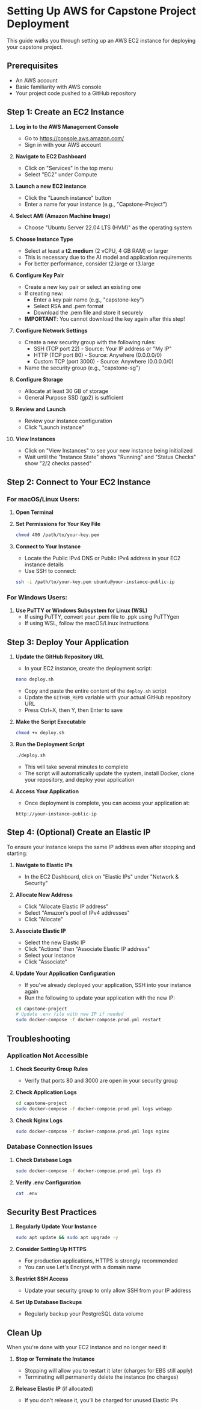 # Setting Up AWS for Capstone Project Deployment

This guide walks you through setting up an AWS EC2 instance for deploying your capstone project.

## Prerequisites

- An AWS account
- Basic familiarity with AWS console
- Your project code pushed to a GitHub repository

## Step 1: Create an EC2 Instance

1. **Log in to the AWS Management Console**
   - Go to https://console.aws.amazon.com/
   - Sign in with your AWS account

2. **Navigate to EC2 Dashboard**
   - Click on "Services" in the top menu
   - Select "EC2" under Compute

3. **Launch a new EC2 instance**
   - Click the "Launch instance" button
   - Enter a name for your instance (e.g., "Capstone-Project")

4. **Select AMI (Amazon Machine Image)**
   - Choose "Ubuntu Server 22.04 LTS (HVM)" as the operating system

5. **Choose Instance Type**
   - Select at least a **t2.medium** (2 vCPU, 4 GB RAM) or larger
   - This is necessary due to the AI model and application requirements
   - For better performance, consider t2.large or t3.large

6. **Configure Key Pair**
   - Create a new key pair or select an existing one
   - If creating new:
     - Enter a key pair name (e.g., "capstone-key")
     - Select RSA and .pem format
     - Download the .pem file and store it securely
   - **IMPORTANT**: You cannot download the key again after this step!

7. **Configure Network Settings**
   - Create a new security group with the following rules:
     - SSH (TCP port 22) - Source: Your IP address or "My IP"
     - HTTP (TCP port 80) - Source: Anywhere (0.0.0.0/0)
     - Custom TCP (port 3000) - Source: Anywhere (0.0.0.0/0)
   - Name the security group (e.g., "capstone-sg")

8. **Configure Storage**
   - Allocate at least 30 GB of storage
   - General Purpose SSD (gp2) is sufficient

9. **Review and Launch**
   - Review your instance configuration
   - Click "Launch instance"

10. **View Instances**
    - Click on "View Instances" to see your new instance being initialized
    - Wait until the "Instance State" shows "Running" and "Status Checks" show "2/2 checks passed"

## Step 2: Connect to Your EC2 Instance

### For macOS/Linux Users:

1. **Open Terminal**

2. **Set Permissions for Your Key File**
   ```bash
   chmod 400 /path/to/your-key.pem
   ```

3. **Connect to Your Instance**
   - Locate the Public IPv4 DNS or Public IPv4 address in your EC2 instance details
   - Use SSH to connect:
   ```bash
   ssh -i /path/to/your-key.pem ubuntu@your-instance-public-ip
   ```

### For Windows Users:

1. **Use PuTTY or Windows Subsystem for Linux (WSL)**
   - If using PuTTY, convert your .pem file to .ppk using PuTTYgen
   - If using WSL, follow the macOS/Linux instructions

## Step 3: Deploy Your Application

1. **Update the GitHub Repository URL**
   - In your EC2 instance, create the deployment script:
   ```bash
   nano deploy.sh
   ```
   - Copy and paste the entire content of the `deploy.sh` script
   - Update the `GITHUB_REPO` variable with your actual GitHub repository URL
   - Press Ctrl+X, then Y, then Enter to save

2. **Make the Script Executable**
   ```bash
   chmod +x deploy.sh
   ```

3. **Run the Deployment Script**
   ```bash
   ./deploy.sh
   ```
   - This will take several minutes to complete
   - The script will automatically update the system, install Docker, clone your repository, and deploy your application

4. **Access Your Application**
   - Once deployment is complete, you can access your application at:
   ```
   http://your-instance-public-ip
   ```

## Step 4: (Optional) Create an Elastic IP

To ensure your instance keeps the same IP address even after stopping and starting:

1. **Navigate to Elastic IPs**
   - In the EC2 Dashboard, click on "Elastic IPs" under "Network & Security"

2. **Allocate New Address**
   - Click "Allocate Elastic IP address"
   - Select "Amazon's pool of IPv4 addresses"
   - Click "Allocate"

3. **Associate Elastic IP**
   - Select the new Elastic IP
   - Click "Actions" then "Associate Elastic IP address"
   - Select your instance
   - Click "Associate"

4. **Update Your Application Configuration**
   - If you've already deployed your application, SSH into your instance again
   - Run the following to update your application with the new IP:
   ```bash
   cd capstone-project
   # Update .env file with new IP if needed
   sudo docker-compose -f docker-compose.prod.yml restart
   ```

## Troubleshooting

### Application Not Accessible

1. **Check Security Group Rules**
   - Verify that ports 80 and 3000 are open in your security group

2. **Check Application Logs**
   ```bash
   cd capstone-project
   sudo docker-compose -f docker-compose.prod.yml logs webapp
   ```

3. **Check Nginx Logs**
   ```bash
   sudo docker-compose -f docker-compose.prod.yml logs nginx
   ```

### Database Connection Issues

1. **Check Database Logs**
   ```bash
   sudo docker-compose -f docker-compose.prod.yml logs db
   ```

2. **Verify .env Configuration**
   ```bash
   cat .env
   ```

## Security Best Practices

1. **Regularly Update Your Instance**
   ```bash
   sudo apt update && sudo apt upgrade -y
   ```

2. **Consider Setting Up HTTPS**
   - For production applications, HTTPS is strongly recommended
   - You can use Let's Encrypt with a domain name

3. **Restrict SSH Access**
   - Update your security group to only allow SSH from your IP address

4. **Set Up Database Backups**
   - Regularly backup your PostgreSQL data volume

## Clean Up

When you're done with your EC2 instance and no longer need it:

1. **Stop or Terminate the Instance**
   - Stopping will allow you to restart it later (charges for EBS still apply)
   - Terminating will permanently delete the instance (no charges)

2. **Release Elastic IP** (if allocated)
   - If you don't release it, you'll be charged for unused Elastic IPs

